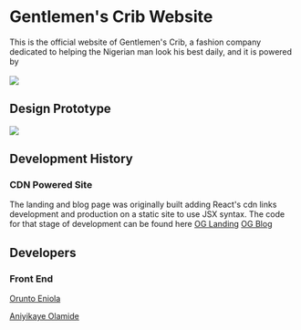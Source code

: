 # Gentlemen's Crib Website
This is the official website of Gentlemen's Crib, a fashion company dedicated to helping the Nigerian man look his best daily, and it is powered by <br/><br/>
<img src="https://img.shields.io/badge/React-20232A?style=for-the-badge&logo=react&logoColor=61DAFB" />

## Design Prototype
[<img src="https://img.shields.io/badge/Figma-F24E1E?style=for-the-badge&logo=figma&logoColor=white">](https://www.figma.com/file/0e7tdvNKQrKFZg5SyBEJr7/Gentlemen's-Crib?node-id=0%3A1)

## Development History
### CDN Powered Site
The landing and blog page was originally built adding React's cdn links development and production on a static site to use JSX syntax. The code for that stage of development can be found here
[OG Landing](https://github.com/orunto/gcrib-landing)
[OG Blog](https://github.com/orunto/gcrib-blog)

## Developers
### Front End
[Orunto Eniola](https://github.com/orunto)

[Aniyikaye Olamide](https://github.com/chayilDeborah)